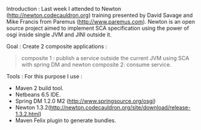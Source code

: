 Introduction :
Last week I attended to Newton (http://newton.codecauldron.org) training presented by David Savage and Mike Francis  from Paremus (http://www.paremus.com). Newton is an open source project aimed to implement SCA specification using the power of osgi inside single JVM and JINI outside it.


Goal :
Create 2 composite applications :
> composite 1 : publish a service outside the current JVM using SCA with spring DM and newton
> composite 2:  consume service.

Tools :
For this purpose I use :
- Maven 2 build tool.
- Netbeans 6.5 IDE.
- Spring DM 1.2.0 M2 (http://www.springsource.org/osgi)
- Newton  1.3.2(http://newton.codecauldron.org/site/download/release-1.3.2.html)
- Maven Felix plugin to generate bundles.